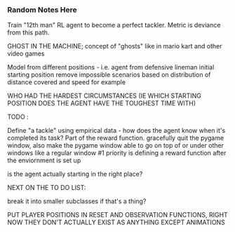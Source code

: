 ### Random Notes Here

Train "12th man" RL agent to become a perfect tackler. Metric is deviance from this path.

GHOST IN THE MACHINE; concept of "ghosts" like in mario kart and other video games

Model from different positions - i.e. agent from defensive lineman initial starting position
    remove impossible scenarios based on distribution of distance covered and speed for example

WHO HAD THE HARDEST CIRCUMSTANCES (IE WHICH STARTING POSITION DOES THE AGENT HAVE THE TOUGHEST TIME WITH)

TODO : 

Define "a tackle" using empirical data - how does the agent know when it's completed its task? Part of the reward function.
gracefully quit the pygame window, also make the pygame window able to go on top of or under other windows like a regular window
#1 priority is defining a reward function after the enviornment is set up 

is the agent actually starting in the right place?

NEXT ON THE TO DO LIST:

break it into smaller subclasses if that's a thing?


PUT PLAYER POSITIONS IN RESET AND OBSERVATION FUNCTIONS, RIGHT NOW THEY DON'T ACTUALLY EXIST AS ANYTHING EXCEPT ANIMATIONS